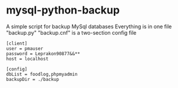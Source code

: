 #  mysql-python-backup

A simple script for backup MySql databases
Everything is in one file "backup.py"
"backup.cnf" is a two-section config file

	[client]
	user = pmauser
	password = Leprakon90877&&**
	host = localhost

	[config]
	dbList = foodlog,phpmyadmin
	backupDir = ./backup

